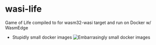 # wasi-life
Game of Life compiled to for wasm32-wasi target and run on Docker w/ WasmEdge

- Stupidly small docker images
![Embarrasingly small docker images](https://i.gyazo.com/c2158975599036152e9e2973f6ca68d8.png)
